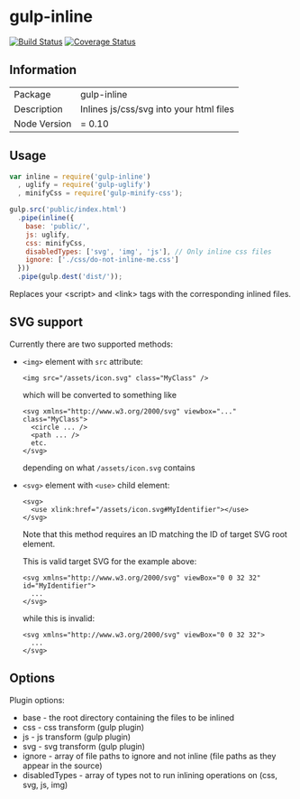 gulp-inline
===========
[![Build Status](https://drone.io/github.com/ashaffer/gulp-inline/status.png)](https://drone.io/github.com/ashaffer/gulp-inline/latest)
[![Coverage Status](https://drone.io/github.com/ashaffer/gulp-inline/files/badge.png)](https://drone.io/github.com/ashaffer/gulp-inline/files/coverage/lcov-report/index.html)

## Information

<table>
  <tr><td>Package</td><td>gulp-inline</td></tr>
  <tr><td>Description</td><td>Inlines js/css/svg into your html files</td></tr>
  <tr><td>Node Version</td><td>= 0.10</td></tr>
</table>


## Usage

```javascript
var inline = require('gulp-inline')
  , uglify = require('gulp-uglify')
  , minifyCss = require('gulp-minify-css');

gulp.src('public/index.html')
  .pipe(inline({
    base: 'public/',
    js: uglify,
    css: minifyCss,
    disabledTypes: ['svg', 'img', 'js'], // Only inline css files
    ignore: ['./css/do-not-inline-me.css']
  }))
  .pipe(gulp.dest('dist/'));
```

Replaces your &lt;script&gt; and &lt;link&gt; tags with the corresponding inlined files.

## SVG support

Currently there are two supported methods:

- `<img>` element with `src` attribute:

  ```
  <img src="/assets/icon.svg" class="MyClass" />
  ```

  which will be converted to something like

  ```
  <svg xmlns="http://www.w3.org/2000/svg" viewbox="..." class="MyClass">
    <circle ... />
    <path ... />
    etc.
  </svg>
  ```

  depending on what `/assets/icon.svg` contains

- `<svg>` element with `<use>` child element:

  ```
  <svg>
    <use xlink:href="/assets/icon.svg#MyIdentifier"></use>
  </svg>
  ```

  Note that this method requires an ID matching the ID of target SVG root element.

  This is valid target SVG for the example above:

  ```
  <svg xmlns="http://www.w3.org/2000/svg" viewBox="0 0 32 32" id="MyIdentifier">
    ...
  </svg>
  ```

  while this is invalid:

  ```
  <svg xmlns="http://www.w3.org/2000/svg" viewBox="0 0 32 32">
    ...
  </svg>
  ```

## Options

Plugin options:

  * base - the root directory containing the files to be inlined
  * css - css transform (gulp plugin)
  * js - js transform (gulp plugin)
  * svg - svg transform (gulp plugin)
  * ignore - array of file paths to ignore and not inline (file paths as they appear in the source)
  * disabledTypes - array of types not to run inlining operations on (css, svg, js, img)
